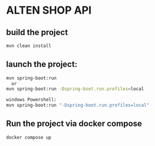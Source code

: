 # ALTEN SHOP API

## build the project
```sh
mvn clean install

```


## launch the project:

```sh
mvn spring-boot:run
  or  
mvn spring-boot:run -Dspring-boot.run.profiles=local

windows Powershell:
mvn spring-boot:run "-Dspring-boot.run.profiles=local"
```


## Run the project via docker compose

```sh
docker compose up
